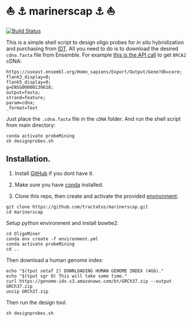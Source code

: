 # :boat: :anchor: marinerscap :anchor: :boat:
[![Build Status](https://travis-ci.com/tractatus/marinerscap.svg?token=XzUeqSSuF44YQrbkvFT5&branch=main)](https://travis-ci.com/tractatus/marinerscap)

This is a simple shell script to design oligo probes for _in situ_ hybridization and purchasing from [IDT](https://www.idtdna.com/site/order/oligoentry). All you need to do is to download the desired `cdna.fasta` file from Ensemble. For example [this is the API call](https://useast.ensembl.org/Homo_sapiens/Export/Output/Gene?db=core;flank3_display=0;flank5_display=0;g=ENSG00000139618;output=fasta;strand=feature;param=cdna;_format=Text) to get `BRCA2` cDNA:

```
https://useast.ensembl.org/Homo_sapiens/Export/Output/Gene?db=core;
flank3_display=0;
flank5_display=0;
g=ENSG00000139618;
output=fasta;
strand=feature;
param=cdna;
_format=Text
```

Just place the `.cdna.fasta` file in the `cDNA` folder. And run the shell script from main directory:

```
conda activate probeMining
sh designprobes.sh
```

## Installation.

1. Install [GitHub](https://desktop.github.com/)  if you dont have it. 

2. Make sure you have [conda](https://docs.conda.io/en/latest/miniconda.html) installed. 

3. Clone this repo, then create and activate the provided [environment](./environment.yml):

```
git clone https://github.com/tractatus/marinerscap.git
cd marinerscap
```

Setup python environment and install bowtie2.

```
cd OligoMiner
conda env create -f environment.yml
conda activate probeMining
cd ..
```

Then download a human genome index:

```
echo "$(tput setaf 2) DOWNLOADING HUMAN GENOME INDEX (4Gb)." 
echo "$(tput sgr 0) This will take some time." 
curl https://genome-idx.s3.amazonaws.com/bt/GRCh37.zip --output GRCh37.zip
unzip GRCh37.zip
```

Then run the design tool.
```
sh designprobes.sh
```
